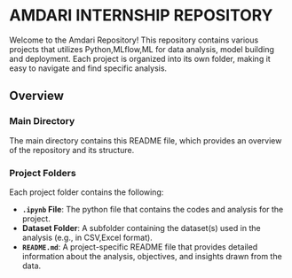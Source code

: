 # AMDARI INTERNSHIP REPOSITORY

Welcome to the Amdari Repository! This repository contains various projects that utilizes Python,MLflow,ML for data analysis, model building and deployment. Each project is organized into its own folder, making it easy to navigate and find specific analysis.

## Overview

### Main Directory

The main directory contains this README file, which provides an overview of the repository and its structure.

### Project Folders

Each project folder contains the following:

- **`.ipynb` File**: The python file that contains the codes and analysis for the project.
- **Dataset Folder**: A subfolder containing the dataset(s) used in the analysis (e.g., in CSV,Excel format).
- **`README.md`**: A project-specific README file that provides detailed information about the analysis, objectives, and insights drawn from the data.



